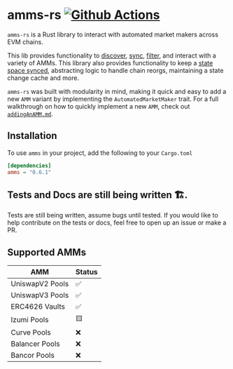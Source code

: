 # amms-rs [![Github Actions][gha-badge]][gha]

[gha]: https://github.com/darkforestry/amms-rs/actions
[gha-badge]: https://github.com/darkforestry/amms-rs/actions/workflows/ci.yml/badge.svg

`amms-rs` is a Rust library to interact with automated market makers across EVM chains.

This lib provides functionality to [discover](https://github.com/darkforestry/amms-rs/blob/main/examples/discover-factories.rs), [sync](https://github.com/darkforestry/amms-rs/blob/main/examples/sync-amms.rs), [filter](https://github.com/darkforestry/amms-rs/blob/main/examples/filter-value.rs), and interact with a variety of AMMs. This library also provides functionality to keep a [state space synced](https://github.com/darkforestry/amms-rs/blob/main/examples/state-space.rs), abstracting logic to handle chain reorgs, maintaining a state change cache and more.

`amms-rs` was built with modularity in mind, making it quick and easy to add a new `AMM` variant by implementing the `AutomatedMarketMaker` trait. For a full walkthrough on how to quickly implement a new `AMM`, check out [`addingAnAMM.md`](https://github.com/darkforestry/amms-rs/blob/main/docs/addingAnAMM.md).

## Installation

To use `amms` in your project, add the following to your `Cargo.toml`

```toml
[dependencies]
amms = "0.6.1"
```

## Tests and Docs are still being written 🏗️.

Tests are still being written, assume bugs until tested. If you would like to help contribute on the tests or docs, feel free to open up an issue or make a PR.

## Supported AMMs

| AMM             | Status |
| --------------- | ------ |
| UniswapV2 Pools | ✅     |
| UniswapV3 Pools | ✅     |
| ERC4626 Vaults  | ✅     |
| Izumi Pools     | 🟨     |
| Curve Pools     | ❌     |
| Balancer Pools  | ❌     |
| Bancor Pools    | ❌     |
